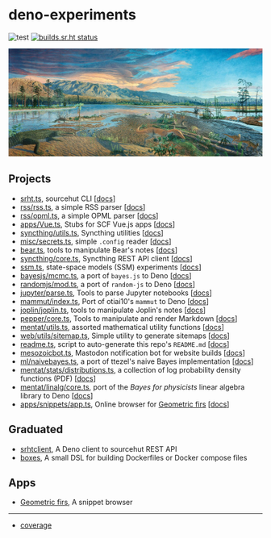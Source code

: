 # deno-experiments

![test](https://github.com/ruivieira/deno-experiments/workflows/test/badge.svg) [![builds.sr.ht status](https://builds.sr.ht/~ruivieira/deno-experiments.svg)](https://builds.sr.ht/~ruivieira/deno-experiments?)

![Brontosaurus!](docs/mesozoic.jpg)

## Projects

- [srht.ts](srht.ts), sourcehut CLI [[docs](https://doc.deno.land/https/git.sr.ht/~ruivieira/deno-experiments/blob/master/srht.ts)]
- [rss/rss.ts](rss/rss.ts), a simple RSS parser [[docs](https://doc.deno.land/https/git.sr.ht/~ruivieira/deno-experiments/blob/master/rss/rss.ts)]
- [rss/opml.ts](rss/opml.ts), a simple OPML parser [[docs](https://doc.deno.land/https/git.sr.ht/~ruivieira/deno-experiments/blob/master/rss/opml.ts)]
- [apps/Vue.ts](apps/Vue.ts), Stubs for SCF Vue.js apps [[docs](https://doc.deno.land/https/git.sr.ht/~ruivieira/deno-experiments/blob/master/apps/Vue.ts)]
- [syncthing/utils.ts](syncthing/utils.ts), Syncthing utilities [[docs](https://doc.deno.land/https/git.sr.ht/~ruivieira/deno-experiments/blob/master/syncthing/utils.ts)]
- [misc/secrets.ts](misc/secrets.ts), simple `.config` reader [[docs](https://doc.deno.land/https/git.sr.ht/~ruivieira/deno-experiments/blob/master/misc/secrets.ts)]
- [bear.ts](bear.ts), tools to manipulate Bear's notes [[docs](https://doc.deno.land/https/git.sr.ht/~ruivieira/deno-experiments/blob/master/bear.ts)]
- [syncthing/core.ts](syncthing/core.ts), Syncthing REST API client [[docs](https://doc.deno.land/https/git.sr.ht/~ruivieira/deno-experiments/blob/master/syncthing/core.ts)]
- [ssm.ts](ssm.ts), state-space models (SSM) experiments [[docs](https://doc.deno.land/https/git.sr.ht/~ruivieira/deno-experiments/blob/master/ssm.ts)]
- [bayesjs/mcmc.ts](bayesjs/mcmc.ts), a port of `bayes.js` to Deno [[docs](https://doc.deno.land/https/git.sr.ht/~ruivieira/deno-experiments/blob/master/bayesjs/mcmc.ts)]
- [randomjs/mod.ts](randomjs/mod.ts), a port of `random-js` to Deno [[docs](https://doc.deno.land/https/git.sr.ht/~ruivieira/deno-experiments/blob/master/randomjs/mod.ts)]
- [jupyter/parse.ts](jupyter/parse.ts), Tools to parse Jupyter notebooks [[docs](https://doc.deno.land/https/git.sr.ht/~ruivieira/deno-experiments/blob/master/jupyter/parse.ts)]
- [mammut/index.ts](mammut/index.ts), Port of otiai10's `mammut` to Deno [[docs](https://doc.deno.land/https/git.sr.ht/~ruivieira/deno-experiments/blob/master/mammut/index.ts)]
- [joplin/joplin.ts](joplin/joplin.ts), tools to manipulate Joplin's notes [[docs](https://doc.deno.land/https/git.sr.ht/~ruivieira/deno-experiments/blob/master/joplin/joplin.ts)]
- [pepper/core.ts](pepper/core.ts), Tools to manipulate and render Markdown [[docs](https://doc.deno.land/https/git.sr.ht/~ruivieira/deno-experiments/blob/master/pepper/core.ts)]
- [mentat/utils.ts](mentat/utils.ts), assorted mathematical utility functions [[docs](https://doc.deno.land/https/git.sr.ht/~ruivieira/deno-experiments/blob/master/mentat/utils.ts)]
- [web/utils/sitemap.ts](web/utils/sitemap.ts), Simple utility to generate sitemaps [[docs](https://doc.deno.land/https/git.sr.ht/~ruivieira/deno-experiments/blob/master/web/utils/sitemap.ts)]
- [readme.ts](readme.ts), script to auto-generate this repo's `README.md` [[docs](https://doc.deno.land/https/git.sr.ht/~ruivieira/deno-experiments/blob/master/readme.ts)]
- [mesozoicbot.ts](mesozoicbot.ts), Mastodon notification bot for website builds [[docs](https://doc.deno.land/https/git.sr.ht/~ruivieira/deno-experiments/blob/master/mesozoicbot.ts)]
- [ml/naivebayes.ts](ml/naivebayes.ts), a port of ttezel's naive Bayes implementation [[docs](https://doc.deno.land/https/git.sr.ht/~ruivieira/deno-experiments/blob/master/ml/naivebayes.ts)]
- [mentat/stats/distributions.ts](mentat/stats/distributions.ts), a collection of log probability density functions (PDF) [[docs](https://doc.deno.land/https/git.sr.ht/~ruivieira/deno-experiments/blob/master/mentat/stats/distributions.ts)]
- [mentat/linalg/core.ts](mentat/linalg/core.ts), port of the _Bayes for physicists_ linear algebra library to Deno [[docs](https://doc.deno.land/https/git.sr.ht/~ruivieira/deno-experiments/blob/master/mentat/linalg/core.ts)]
- [apps/snippets/app.ts](apps/snippets/app.ts), Online browser for [Geometric firs](https://github.com/geometricfirs) [[docs](https://doc.deno.land/https/git.sr.ht/~ruivieira/deno-experiments/blob/master/apps/snippets/app.ts)]

## Graduated


- [srhtclient](https://git.sr.ht/~ruivieira/srhtclient), A Deno client to sourcehut REST API 
- [boxes](https://git.sr.ht/~ruivieira/boxes), A small DSL for building Dockerfiles or Docker compose files 

## Apps


- [Geometric firs](https://ruivieira.github.io/deno-experiments/snippets), A snippet browser 

<hr>

- [coverage](https://ruivieira.srht.site/deno-experiments/coverage/index.html)
